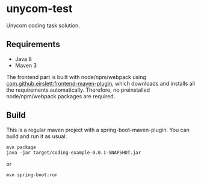 # unycom-test
Unycom coding task solution.

## Requirements
* Java 8
* Maven 3

The frontend part is built with node/npm/webpack using [com.github.eirslett:frontend-maven-plugin](https://github.com/eirslett/frontend-maven-plugin), which downloads and installs all
the requirements automatically. Therefore, no preinstalled node/npm/webpack packages are required.

## Build
This is a regular maven project with a spring-boot-maven-plugin. 
You can build and run it as usual:

```shell
mvn package
java -jar target/coding-example-0.0.1-SNAPSHOT.jar
```
or
```
mvn spring-boot:run
```
